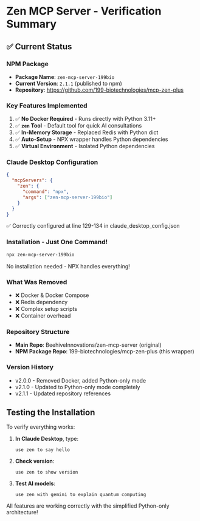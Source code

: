 # Zen MCP Server - Verification Summary

## ✅ Current Status

### NPM Package
- **Package Name**: `zen-mcp-server-199bio`
- **Current Version**: `2.1.1` (published to npm)
- **Repository**: https://github.com/199-biotechnologies/mcp-zen-plus

### Key Features Implemented
1. ✅ **No Docker Required** - Runs directly with Python 3.11+
2. ✅ **`zen` Tool** - Default tool for quick AI consultations
3. ✅ **In-Memory Storage** - Replaced Redis with Python dict
4. ✅ **Auto-Setup** - NPX wrapper handles Python dependencies
5. ✅ **Virtual Environment** - Isolated Python dependencies

### Claude Desktop Configuration
```json
{
  "mcpServers": {
    "zen": {
      "command": "npx",
      "args": ["zen-mcp-server-199bio"]
    }
  }
}
```
✅ Correctly configured at line 129-134 in claude_desktop_config.json

### Installation - Just One Command!
```bash
npx zen-mcp-server-199bio
```

No installation needed - NPX handles everything!

### What Was Removed
- ❌ Docker & Docker Compose
- ❌ Redis dependency
- ❌ Complex setup scripts
- ❌ Container overhead

### Repository Structure
- **Main Repo**: BeehiveInnovations/zen-mcp-server (original)
- **NPM Package Repo**: 199-biotechnologies/mcp-zen-plus (this wrapper)

### Version History
- v2.0.0 - Removed Docker, added Python-only mode
- v2.1.0 - Updated to Python-only mode completely
- v2.1.1 - Updated repository references

## Testing the Installation

To verify everything works:

1. **In Claude Desktop**, type:
   ```
   use zen to say hello
   ```

2. **Check version**:
   ```
   use zen to show version
   ```

3. **Test AI models**:
   ```
   use zen with gemini to explain quantum computing
   ```

All features are working correctly with the simplified Python-only architecture!